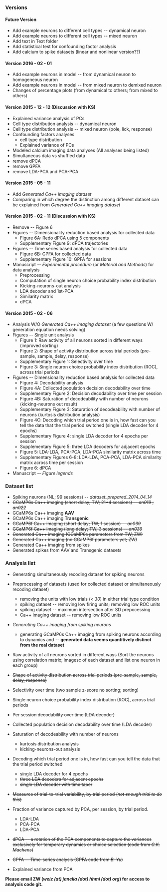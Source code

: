 ### Versions

#### Future Version
-   Add example neurons to different cell types -- dynamical neuron
-   Add example neurons to different cell types -- mixed neuron
-   Add text in Text folder
-   Add statistical test for confounding factor analysis
-   Add calcium to spike datasets (linear and nonlinear version??)

#### Version 2016 - 02 - 01
-   Add example neurons in model -- from dynamical neuron to homogeneous neuron
-   Add example neurons in model -- from mixed neuron to demixed neuron
-   Changes of percentage plots (from dynamical to others; from mixed to others)

#### Version 2015 - 12 - 12 (Discussion with KS)
-   Explained variance analysis of PCs
-   Cell type distribution analysis -- dynamical neuron
-   Cell type distribution analysis -- mixed neuron (pole, lick, response)
-   Confounding factors analyses
    -   cell type distribution
    -   Explained variance of PCs 
-   Modeled calcium imaging data analyses (All analyses being listed)
-   Simultaneous data vs shuffled data
-   remove dPCA
-   remove GPFA
-   remove LDA-PCA and PCA-PCA

#### Version 2015 - 05 - 11
-   Add *Generated Ca++ imaging dataset*
-   Comparing in which degree the distinction among different dataset can be
    explained from *Generated Ca++ imaging dataset*

#### Version 2015 - 02 - 11 (Discussion with KS)
-   Remove -- Figure 6
-   Figures -- Dimensionality reduction based analysis for collected data
    -   Figure 6A: Redo dPCA using 5 components
    -   Supplementary Figure 9: dPCA trajectories
-   Figures -- Time series based analysis for collected data
    -   Figure 6B: GPFA for collected data
    -   Supplementary Figure 10: GPFA for sessions
-   Manuscript -- *Experimental procedure* (or *Material and Methods*) for
    data analysis
    -   Preprocessing
    -   Computation of single neuron choice probability index distribution
    -   Kicking-neurons-out analysis
    -   LDA decoder and 1st-PCA
    -   Similarity matrix
    -   dPCA

#### Version 2015 - 02 - 06

-   Analysis W/O *Generated Ca++ imaging dataset* (a few questions W/ generation
    equation needs solving)
-   Figures -- Single unit analysis
    -   Figure 1: Raw activity of all neurons sorted in different ways (improved
        sorting)
    -   Figure 2: Shape of activity distribution across trial periods
        (pre-sample, sample, delay, response)
    -   Supplementary Figure 1: Selectivity over time
    -   Figure 3: Single neuron choice probability index distribution (ROC),
        across trial periods
-   Figures -- Dimensionality reduction based analysis for collected data
    -   Figure 4: Decodability analysis
    -   Figure 4A: Collected population decision decodability over time
    -   Supplementary Figure 2: Decision decodability over time per session
    -   Figure 4B: Saturation of decodeability with number of neurons
        (kicking-neurons out result)
    -   Supplementary Figure 3: Saturation of decodeability with number of
        neurons (kurtosis distribution analysis)
    -   Figure 4C: Decoding which trial period one is in, how fast can you tell
        the data that the trial period switched (single LDA decoder for 4
        epochs)
    -   Supplementary Figure 4: single LDA decoder for 4 epochs per session
    -   Supplementary Figure 5: three LDA decoders for adjacent epochs
    -   Figure 5: LDA-LDA, PCA-PCA, LDA-PCA similarity matrix across time
    -   Supplementary Figures 6-8: LDA-LDA, PCA-PCA, LDA-PCA similarity matrix
        across time per session
    -   Figure 6: dPCA
-   Manuscript -- *Figure legends*


### Dataset list
-   Spiking neurons (NL; 99 sessions) -- *dataset\_prepared\_2014\_04\_14*
-   ~~GCaMP6s Ca++ imaging (short delay; TW; 21+4 sessions) -- *an019* ; *an022*~~
-   GCaMP6s Ca++ imaging __AAV__
-   GCaMP6s Ca++ imaging __Transgenic__
-   ~~GCaMP6f Ca++ imaging (short delay; TW; 1 session) -- *an039*~~
-   ~~GCaMP6f Ca++ imaging (long delay; TW; 3 sessions) -- *an039*~~
-   ~~Generated Ca++ imaging (GCaMP6s parameters from TW; ZW)~~
-   ~~Generated Ca++ imaging (no GCaMP6f parameters yet; ZW)~~
-   Generated Ca++ imaging from spikes
-   Generated spikes from AAV and Transgenic datasets

### Analysis list
-   Generating simultaneously recoding dataset for spiking neurons
-   Preprocessing of datasets (used for collected dataset or simultaneously
    recoding dataset)
    -   removing the units with low trials (*< 30*) in either trial
        type condition
    -   spiking dataset -- removing low firing units; removing low ROC
        units
    -   spiking dataset -- maximum intersection after SD prepocessing
    -   Ca++ imaging dataset -- removing low ROC units

-   *Generating Ca++ imaging from spiking neurons*
    -   generating GCaMP6s Ca++ imaging from spiking neurons according
        to dynamics and -- **generated data seems quantitively distinct from the
        real dataset**

-   Raw activity of all neurons sorted in different ways (Sort the neurons using correlation matrix; 
imagesc of each dataset and list one neuron in each group)
-   ~~Shape of activity distribution across trial periods (pre-sample, sample, delay, response)~~
-   Selectivity over time (two sample z-score no sorting; sorting)
-   Single neuron choice probability index distribution (ROC), across trial periods
-   ~~Per session decodability over time (LDA decoder)~~
-   Collected population decision decodability over time (LDA decoder)
-   Saturation of decodeability with number of neurons
    -   ~~kurtosis distribution analysis~~
    -   kicking-neurons-out analysis
-   Decoding which trial period one is in, how fast can you tell the data that the trial period switched
    -   single LDA decoder for 4 epochs
    -   ~~three LDA decoders for adjacent epochs~~
    -   ~~single LDA decoder with time taper~~
-   ~~Measures of trial-to-trial variability, by trial period (*not enough trial to do this*)~~
-   Fraction of variance captured by PCA, per session, by trial period.
    -   LDA-LDA
    -   PCA-PCA
    -   LDA-PCA
-   ~~dPCA -- a rotation of the PCA components to capture the variances exclusively 
for temporary dynamics or choice selection (code from *C.K. Machens*)~~
-   ~~GPFA -- Time-series analysis (GPFA code from *B. Yu*)~~
-   Explained variance from PCA

__Please email ZW (*weiz (at) janelia (dot) hhmi (dot) org*) for access to
analysis code git.__
